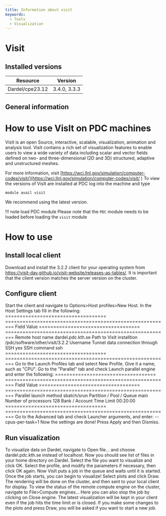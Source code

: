 ```yaml
---
title: Information about visit
keywords:
  - Tools
  - Visualization
---
```

# Visit

## Installed versions

| Resource | Version |
|---|---|
| Dardel/cpe23.12 | 3.4.0, 3.3.3 |

## General information


# How to use VisIt on PDC machines
VisIt is an open Source, interactive, scalable, visualization, animation and analysis tool.  VisIt contains a rich set of visualization features to enable users to view a wide variety of data including scalar and vector fields defined on two- and three-dimensional (2D and 3D) structured, adaptive and unstructured meshes. 

For more information, visit
[https://wci.llnl.gov/simulation/computer-codes/visit/](https://wci.llnl.gov/simulation/computer-codes/visit/
)
To view the versions of VisIt are installed  at PDC log into the machine and type
```
module avail visit
```
We recommend using the latest version.  

!!! note load PDC module
    Please note that the `PDC` module needs to be loaded before loading the `visit` module
    
# How to use


## Install local client
Download and install the 3.2.2 client for your operating system from https://visit-dav.github.io/visit-website/releases-as-tables/. It is important that the client version matches the server version on the cluster.

## Configure client
Start the client and navigate to Options>Host profiles>New Host. In the Host Settings tab fill in the following:
=================================== =========================================================
Field                               Value
=================================== =========================================================
Remote host name                    dardel.pdc.kth.se
Path to VisIt installtion           /pdc/software/other/visit/3.2.2
Username                            <Your PDC username>
Tunnel data connection through SSH  yes
SSH command                         ssh
=================================== =========================================================
Go to the Launch Profiles tab and select New Profile. Give it a name, such as "CPU". Go to the "Parallel" tab and check Launch parallel engine and enter the following:
=================================== =========================================================
Field                               Value
=================================== =========================================================
Parallel launch method              sbatch/srun
Partition / Pool / Queue            main
Number of processors                128
Bank / Account                      <Name of allocation at PDC>
Time Limit                          00:20:00
=================================== =========================================================
Go to the Advanced tab and check Launcher arguments, and enter:
--cpus-per-task=1
Now the settings are done! Press Apply and then Dismiss.

## Run visualization
To visualize data on Dardel, navigate to Open file... and choose dardel.pdc.kth.se instead of localhost. Now you should see list of files in your home directory on Dardel. Select the file you want to visualize and click OK. Select the profile, and modify the parameters if necessary, then click OK again.
Now VisIt puts a job in the queue and waits until it is started. Once the job starts, you can begin to visualize! Select plots and click Draw. The rendering will be done on the cluster, and then sent to your local client for display.
To view the status of the remote compute engine on the cluster, navigate to File>Compute engines... Here you can also stop the job by clicking on Close engine.
The latest visualization will be kept in your client even if the job hits the time limit or is closed. If you make some changes to the plots and press Draw, you will be asked if you want to start a new job.

